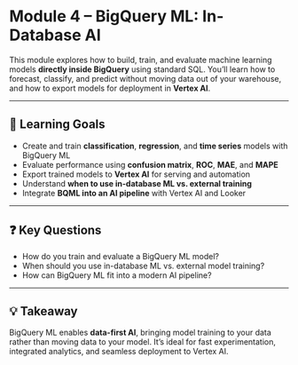# Module 4 – BigQuery ML: In-Database AI

This module explores how to build, train, and evaluate machine learning models **directly inside BigQuery** using standard SQL. You’ll learn how to forecast, classify, and predict without moving data out of your warehouse, and how to export models for deployment in **Vertex AI**.

---

## 🎯 Learning Goals

- Create and train **classification**, **regression**, and **time series** models with BigQuery ML  
- Evaluate performance using **confusion matrix**, **ROC**, **MAE**, and **MAPE**  
- Export trained models to **Vertex AI** for serving and automation  
- Understand **when to use in-database ML vs. external training**  
- Integrate **BQML into an AI pipeline** with Vertex AI and Looker

---

## ❓ Key Questions

- How do you train and evaluate a BigQuery ML model?  
- When should you use in-database ML vs. external model training?  
- How can BigQuery ML fit into a modern AI pipeline?

---

## 💡 Takeaway

BigQuery ML enables **data-first AI**, bringing model training to your data rather than moving data to your model. It’s ideal for fast experimentation, integrated analytics, and seamless deployment to Vertex AI.